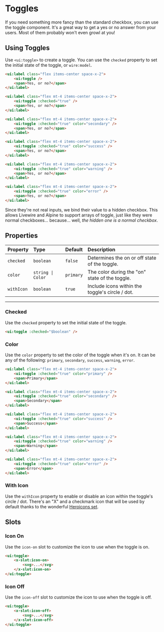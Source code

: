 # Toggles

If you need something more fancy than the standard checkbox, you can use the toggle component. It's
a great way to get a yes or no answer from your users. Most of them probably won't even growl at you!

## Using Toggles

Use `<ui:toggle>` to create a toggle. You can use the `checked` property to set the initial state of the toggle, or `wire:model`.

```html +demo
<ui:label class="flex items-center space-x-2">
    <ui:toggle />
    <span>Yes, or no?</span>
</ui:label>

<ui:label class="flex mt-4 items-center space-x-2">
    <ui:toggle :checked="true" />
    <span>Yes, or no?</span>
</ui:label>

<ui:label class="flex mt-4 items-center space-x-2">
    <ui:toggle :checked="true" color="secondary" />
    <span>Yes, or no?</span>
</ui:label>

<ui:label class="flex mt-4 items-center space-x-2">
    <ui:toggle :checked="true" color="success" />
    <span>Yes, or no?</span>
</ui:label>

<ui:label class="flex mt-4 items-center space-x-2">
    <ui:toggle :checked="true" color="warning" />
    <span>Yes, or no?</span>
</ui:label>

<ui:label class="flex mt-4 items-center space-x-2">
    <ui:toggle :checked="true" color="error" />
    <span>Yes, or no?</span>
</ui:label>
```

Since they're not real inputs, we bind their value to a hidden checkbox. This allows Livewire and Alpine to support arrays of toggle, just like they were normal checkboxes... because... well, _the hidden one is a normal checkbox_.

## Properties

| Property | Type | Default | Description |
|:---|:---|:---|:---|
| `checked` | `boolean` | `false` | Determines the on or off state of the toggle. |
| `color` | `string \| Color` | `primary` | The color during the "on" state of the toggle. |
| `withIcon` | `boolean` | `true` | Include icons within the toggle's circle / dot. |

---

### Checked
Use the `checked` property to set the initial state of the toggle.

```html
<ui:toggle :checked="$boolean" />
```

### Color

Use the `color` property to set the color of the toggle when it's on. It can be any of the following:
`primary`, `secondary`, `success`, `warning`, `error`.

```html +demo
<ui:label class="flex mt-4 items-center space-x-2">
    <ui:toggle :checked="true" color="primary" />
    <span>Primary</span>
</ui:label>

<ui:label class="flex mt-4 items-center space-x-2">
    <ui:toggle :checked="true" color="secondary" />
    <span>Secondary</span>
</ui:label>

<ui:label class="flex mt-4 items-center space-x-2">
    <ui:toggle :checked="true" color="success" />
    <span>Success</span>
</ui:label>

<ui:label class="flex mt-4 items-center space-x-2">
    <ui:toggle :checked="true" color="warning" />
    <span>Warning</span>
</ui:label>

<ui:label class="flex mt-4 items-center space-x-2">
    <ui:toggle :checked="true" color="error" />
    <span>Error</span>
</ui:label>
```


### With Icon

Use the `withIcon` property to enable or disable an icon within the toggle's circle / dot.
There's an "X" and a checkmark icon that will be used by default thanks to the wonderful [Heroicons set](https://heroicons.com).


## Slots
### Icon On
Use the `icon-on` slot to customize the icon to use when the toggle is on.

```html
<ui:toggle>
    <x-slot:icon-on>
        <svg>...</svg>
    </x-slot:icon-on>
</ui:toggle>
```

### Icon Off
Use the `icon-off` slot to customize the icon to use when the toggle is off.

```html
<ui:toggle>
    <x-slot:icon-off>
        <svg>...</svg>
    </x-slot:icon-off>
</ui:toggle>
```
